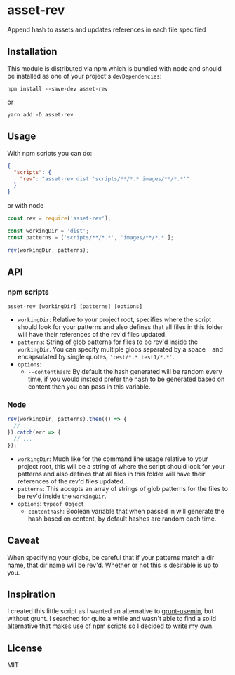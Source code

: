 # asset-rev

Append hash to assets and updates references in each file specified

## Installation

This module is distributed via npm which is bundled with node and should be installed as one of your project's `devDependencies`:

```
npm install --save-dev asset-rev
```
or
```
yarn add -D asset-rev
```

## Usage

With npm scripts you can do:

```json
{
  "scripts": {
    "rev": "asset-rev dist 'scripts/**/*.* images/**/*.*'"
  }
}
```

or with node

```js
const rev = require('asset-rev');

const workingDir = 'dist';
const patterns = ['scripts/**/*.*', 'images/**/*.*'];

rev(workingDir, patterns);
```

## API

### npm scripts

```
asset-rev [workingDir] [patterns] [options]
```

- `workingDir`: Relative to your project root, specifies where the script should look for your patterns and also defines that all files in this folder will have their references of the rev'd files updated.
- `patterns`: String of glob patterns for files to be rev'd inside the `workingDir`. You can specify multiple globs separated by a space ` ` and encapsulated by single quotes, `'test/*.* test1/*.*'`.
- `options`:
    - `--contenthash`: By default the hash generated will be random every time, if you would instead prefer the hash to be generated based on content then you can pass in this variable.

### Node

```js
rev(workingDir, patterns).then(() => {
  // ...
}).catch(err => {
  // ...
});
```

- `workingDir`: Much like for the command line usage relative to your project root, this will be a string of where the script should look for your patterns and also defines that all files in this folder will have their references of the rev'd files updated.
- `patterns`: This accepts an array of strings of glob patterns for the files to be rev'd inside the `workingDir`.
- `options`: `typeof Object`
    - `contenthash`: Boolean variable that when passed in will generate the hash based on content, by default hashes are random each time.

## Caveat

When specifying your globs, be careful that if your patterns match a dir name, that dir name will be rev'd. Whether or not this is desirable is up to you.

## Inspiration

I created this little script as I wanted an alternative to [grunt-usemin](https://github.com/yeoman/grunt-usemin), but without grunt. I searched for quite a while and wasn't able to find a solid alternative that makes use of npm scripts so I decided to write my own.

## License

MIT
